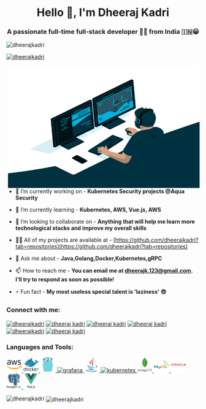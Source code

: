 <h1 align="center">Hello 👋, I'm Dheeraj Kadri</h1>
<h3 align="center">A passionate full-time full-stack developer 👨‍💻 from India 🇮🇳😀</h3>

<p align="left"> <img src="https://komarev.com/ghpvc/?username=dheerajkadri&label=Profile%20views&color=0e75b6&style=flat" alt="dheerajkadri" /> </p>

<p align="left"> <a href="https://github.com/ryo-ma/github-profile-trophy"><img src="https://github-profile-trophy.vercel.app/?username=dheerajkadri" alt="dheerajkadri" /></a> </p>

<img align="right" alt="GIF" src="https://github.com/dheerajkadri/dheerajkadri/blob/master/code.gif?raw=true" width="500" height="320" />

- 🔭 I’m currently working on - **Kubernetes Security projects @Aqua Security**

- 🌱 I’m currently learning - **Kubernetes, AWS, Vue.js, AWS**

- 👯 I’m looking to collaborate on - **Anything that will help me learn more technological stacks and improve my overall skills**

- 👨‍💻 All of my projects are available at - [https://github.com/dheerajkadri?tab=repositories](https://github.com/dheerajkadri?tab=repositories)

- 💬 Ask me about - **Java,Golang,Docker,Kubernetes,gRPC**

- 📫 How to reach me - **You can email me at dheerajk.123@gmail.com. I'll try to respond as soon as possible!**

- ⚡ Fun fact - **My most useless special talent is 'laziness' 😎**

<h3 align="left">Connect with me:</h3>
<p align="left">
<a href="https://twitter.com/dheerajkadri" target="blank"><img align="center" src="https://raw.githubusercontent.com/rahuldkjain/github-profile-readme-generator/master/src/images/icons/Social/twitter.svg" alt="dheerajkadri" height="30" width="40" /></a>
<a href="https://linkedin.com/in/dheeraj kadri" target="blank"><img align="center" src="https://raw.githubusercontent.com/rahuldkjain/github-profile-readme-generator/master/src/images/icons/Social/linked-in-alt.svg" alt="dheeraj kadri" height="30" width="40" /></a>
<a href="https://stackoverflow.com/users/dheeraj kadri" target="blank"><img align="center" src="https://raw.githubusercontent.com/rahuldkjain/github-profile-readme-generator/master/src/images/icons/Social/stack-overflow.svg" alt="dheeraj kadri" height="30" width="40" /></a>
<a href="https://fb.com/dheeraj kadri" target="blank"><img align="center" src="https://raw.githubusercontent.com/rahuldkjain/github-profile-readme-generator/master/src/images/icons/Social/facebook.svg" alt="dheeraj kadri" height="30" width="40" /></a>
<a href="https://instagram.com/dheerajkadri" target="blank"><img align="center" src="https://raw.githubusercontent.com/rahuldkjain/github-profile-readme-generator/master/src/images/icons/Social/instagram.svg" alt="dheerajkadri" height="30" width="40" /></a>
<a href="https://auth.geeksforgeeks.org/user/dheeraj kadri" target="blank"><img align="center" src="https://raw.githubusercontent.com/rahuldkjain/github-profile-readme-generator/master/src/images/icons/Social/geeks-for-geeks.svg" alt="dheeraj kadri" height="30" width="40" /></a>
</p>

<h3 align="left">Languages and Tools:</h3>
<p align="left"> <a href="https://aws.amazon.com" target="_blank" rel="noreferrer"> <img src="https://raw.githubusercontent.com/devicons/devicon/master/icons/amazonwebservices/amazonwebservices-original-wordmark.svg" alt="aws" width="40" height="40"/> </a> <a href="https://www.docker.com/" target="_blank" rel="noreferrer"> <img src="https://raw.githubusercontent.com/devicons/devicon/master/icons/docker/docker-original-wordmark.svg" alt="docker" width="40" height="40"/> </a> <a href="https://golang.org" target="_blank" rel="noreferrer"> <img src="https://raw.githubusercontent.com/devicons/devicon/master/icons/go/go-original.svg" alt="go" width="40" height="40"/> </a> <a href="https://grafana.com" target="_blank" rel="noreferrer"> <img src="https://www.vectorlogo.zone/logos/grafana/grafana-icon.svg" alt="grafana" width="40" height="40"/> </a> <a href="https://www.java.com" target="_blank" rel="noreferrer"> <img src="https://raw.githubusercontent.com/devicons/devicon/master/icons/java/java-original.svg" alt="java" width="40" height="40"/> </a> <a href="https://kubernetes.io" target="_blank" rel="noreferrer"> <img src="https://www.vectorlogo.zone/logos/kubernetes/kubernetes-icon.svg" alt="kubernetes" width="40" height="40"/> </a> <a href="https://www.mongodb.com/" target="_blank" rel="noreferrer"> <img src="https://raw.githubusercontent.com/devicons/devicon/master/icons/mongodb/mongodb-original-wordmark.svg" alt="mongodb" width="40" height="40"/> </a> <a href="https://www.mysql.com/" target="_blank" rel="noreferrer"> <img src="https://raw.githubusercontent.com/devicons/devicon/master/icons/mysql/mysql-original-wordmark.svg" alt="mysql" width="40" height="40"/> </a> <a href="https://www.oracle.com/" target="_blank" rel="noreferrer"> <img src="https://raw.githubusercontent.com/devicons/devicon/master/icons/oracle/oracle-original.svg" alt="oracle" width="40" height="40"/> </a> <a href="https://www.postgresql.org" target="_blank" rel="noreferrer"> <img src="https://raw.githubusercontent.com/devicons/devicon/master/icons/postgresql/postgresql-original-wordmark.svg" alt="postgresql" width="40" height="40"/> </a> <a href="https://vuejs.org/" target="_blank" rel="noreferrer"> <img src="https://raw.githubusercontent.com/devicons/devicon/master/icons/vuejs/vuejs-original-wordmark.svg" alt="vuejs" width="40" height="40"/> </a> </p>

<p><img align="left" src="https://github-readme-stats.vercel.app/api/top-langs?username=dheerajkadri&show_icons=true&locale=en&layout=compact" alt="dheerajkadri" /></p>

<p>&nbsp;<img align="center" src="https://github-readme-stats.vercel.app/api?username=dheerajkadri&show_icons=true&locale=en" alt="dheerajkadri" /></p>

